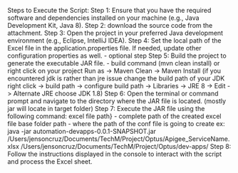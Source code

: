 Steps to Execute the Script:
Step 1: Ensure that you have the required software and dependencies installed on your machine (e.g., Java Development Kit, Java 8).
Step 2: download the source code from the attachment.
Step 3: Open the project in your preferred Java development environment (e.g., Eclipse, IntelliJ IDEA).
Step 4: Set the local path of the Excel file in the application.properties file. If needed, update other configuration properties as well. - optional step
Step 5: Build the project to generate the executable JAR file. - build command (mvn clean install) or right click on your project Run as -> Maven Clean -> Maven Install (if you encountered jdk is rather than jre issue change the build path of your JDK right click -> build path -> configure build path -> Libraries -> JRE 8 -> Edit -> Alternate JRE choose JDK 1.8)
Step 6: Open the terminal or command prompt and navigate to the directory where the JAR file is located. (mostly jar will locate in target folder)
Step 7: Execute the JAR file using the following command:
 excel file path} - complete path of the created excel file 
 base folder path - where the path of the conf file is going to create
 ex: java -jar automation-devapps-0.0.1-SNAPSHOT.jar /Users/jensoncruz/Documents/TechM/Project/Optus/Apigee_ServiceName.xlsx /Users/jensoncruz/Documents/TechM/Project/Optus/dev-apps/
Step 8: Follow the instructions displayed in the console to interact with the script and process the Excel sheet.